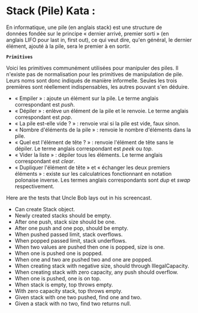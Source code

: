 # Stack (Pile) Kata :
En informatique, une pile (en anglais stack) est une structure de données fondée sur le principe
« dernier arrivé, premier sorti » (en anglais LIFO pour last in, first out), ce qui veut dire, qu&#39;en
général, le dernier élément, ajouté à la pile, sera le premier à en sortir.

**`Primitives`**

Voici les primitives communément utilisées pour manipuler des piles. Il n'existe pas de normalisation pour les primitives de manipulation de pile. Leurs noms sont donc indiqués de manière informelle. Seules les trois premières sont réellement indispensables, les autres pouvant s'en déduire.
 - « Empiler » : ajoute un élément sur la pile. Le terme anglais correspondant est _push_.
 - « Dépiler » : enlève un élément de la pile et le renvoie. Le terme anglais correspondant est _pop_.
 - « La pile est-elle vide ? » : renvoie vrai si la pile est vide, faux sinon.
 - « Nombre d'éléments de la pile » : renvoie le nombre d'éléments dans la pile.
 - « Quel est l'élément de tête ? » : renvoie l'élément de tête sans le dépiler. Le terme anglais correspondant est _peek_ ou _top_.
 - « Vider la liste » : dépiler tous les éléments. Le terme anglais correspondant est _clear_.
 - « Dupliquer l'élément de tête » et « échanger les deux premiers éléments » : existe sur les calculatrices fonctionnant en notation polonaise inverse. Les termes anglais correspondants sont _dup_ et _swap_ respectivement.

Here are the tests that Uncle Bob lays out in his screencast.
 - Can create Stack object.
 - Newly created stacks should be empty.
 - After one push, stack size should be one.
 - After one push and one pop, should be empty.
 - When pushed passed limit, stack overflows.
 - When popped passed limit, stack underflows.
 - When two values are pushed then one is popped, size is one.
 - When one is pushed one is popped.
 - When one and two are pushed two and one are popped.
 - When creating stack with negative size, should through IllegalCapacity.
 - When creating stack with zero capacity, any push should overflow.
 - When one is pushed, one is on top.
 - When stack is empty, top throws empty.
 - With zero capacity stack, top throws empty.
 - Given stack with one two pushed, find one and two.
 - Given a stack with no two, find two returns null.
